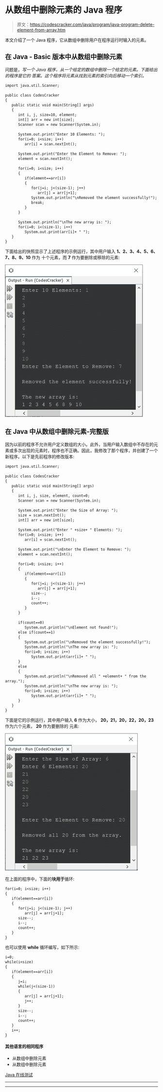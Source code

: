 # 从数组中删除元素的 Java 程序

> 原文：<https://codescracker.com/java/program/java-program-delete-element-from-array.htm>

本文介绍了一个 Java 程序，它从数组中删除用户在程序运行时输入的元素。

## 在 Java - Basic 版本中从数组中删除元素

问题是，*写一个 Java 程序，从一个给定的数组中删除一个给定的元素。下面给出的程序是它的 答案。这个程序将元素从找到元素的索引向后移动一个索引。*

```
import java.util.Scanner;

public class CodesCracker
{
   public static void main(String[] args)
   {
      int i, j, size=10, element;
      int[] arr = new int[size];
      Scanner scan = new Scanner(System.in);

      System.out.print("Enter 10 Elements: ");
      for(i=0; i<size; i++)
         arr[i] = scan.nextInt();

      System.out.print("Enter the Element to Remove: ");
      element = scan.nextInt();

      for(i=0; i<size; i++)
      {
         if(element==arr[i])
         {
            for(j=i; j<(size-1); j++)
               arr[j] = arr[j+1];
            System.out.println("\nRemoved the element successfully!");
            break;
         }
      }

      System.out.println("\nThe new array is: ");
      for(i=0; i<(size-1); i++)
         System.out.print(arr[i]+ " ");
   }
}
```

下面给出的快照显示了上述程序的示例运行，其中用户输入 **1、2、3、4、5、6、7、8、9、10** 作为 十个元素，而 **7** 作为要删除或移除的元素:

![java remove element from array](img/90215b16e69c968fb179896cbb7d6d4f.png)

## 在 Java 中从数组中删除元素-完整版

因为以前的程序不允许用户定义数组的大小。此外，当用户输入数组中不存在的元素或多次出现的元素时，程序也不正确。因此，我修改了那个程序，并创建了一个新程序。以下是先前程序的修改版本:

```
import java.util.Scanner;

public class CodesCracker
{
   public static void main(String[] args)
   {
      int i, j, size, element, count=0;
      Scanner scan = new Scanner(System.in);

      System.out.print("Enter the Size of Array: ");
      size = scan.nextInt();
      int[] arr = new int[size];

      System.out.print("Enter " +size+ " Elements: ");
      for(i=0; i<size; i++)
         arr[i] = scan.nextInt();

      System.out.print("\nEnter the Element to Remove: ");
      element = scan.nextInt();

      for(i=0; i<size; i++)
      {
         if(element==arr[i])
         {
            for(j=i; j<(size-1); j++)
               arr[j] = arr[j+1];
            size--;
            i--;
            count++;
         }
      }

      if(count==0)
         System.out.println("\nElement not found!");
      else if(count==1)
      {
         System.out.println("\nRemoved the element successfully!");
         System.out.println("\nThe new array is: ");
         for(i=0; i<size; i++)
            System.out.print(arr[i]+ " ");
      }
      else
      {
         System.out.println("\nRemoved all " +element+ " from the array.");
         System.out.println("\nThe new array is: ");
         for(i=0; i<size; i++)
            System.out.print(arr[i]+ " ");
      }
   }
}
```

下面是它的示例运行，其中用户输入 **6** 作为大小， **20，21，20，22，20，23** 作为六个元素， **20** 作为要删除的 元素:

![remove element from array java program](img/d2b7ba1a8314602bbab2081502ad2889.png)

在上面的程序中，下面的**块用于**循环:

```
for(i=0; i<size; i++)
{
   if(element==arr[i])
   {
      for(j=i; j<(size-1); j++)
         arr[j] = arr[j+1];
      size--;
      i--;
      count++;
   }
}
```

也可以使用 **while** 循环编写，如下所示:

```
i=0;
while(i<size)
{
   if(element==arr[i])
   {
      j=i;
      while(j<(size-1))
      {
         arr[j] = arr[j+1];
         j++;
      }
      size--;
      i--;
      count++;
   }
   i++;
}
```

#### 其他语言的相同程序

*   从数组中删除元素
*   从数组中删除元素

[Java 在线测试](/exam/showtest.php?subid=1)

* * *

* * *